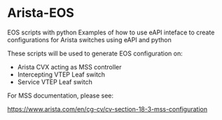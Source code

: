 # Arista-EOS

EOS scripts with python
Examples of how to use eAPI inteface to create configurations for Arista switches using eAPI and python

These scripts will be used to generate EOS configuration on:

- Arista CVX acting as MSS controller
- Intercepting VTEP Leaf switch
- Service VTEP Leaf switch

For MSS documentation, please see:

https://www.arista.com/en/cg-cv/cv-section-18-3-mss-configuration
